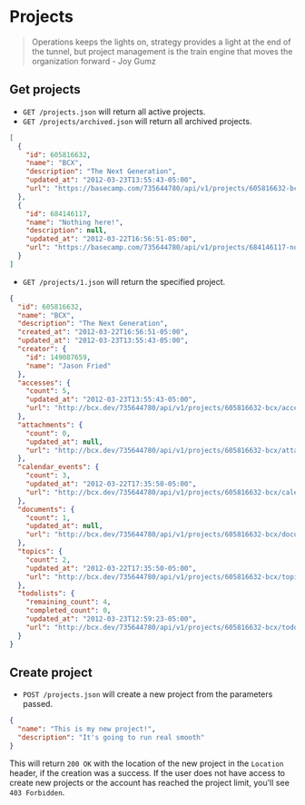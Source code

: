 Projects
========

> Operations keeps the lights on, strategy provides a light at the end of the tunnel, 
> but project management is the train engine that moves the organization forward - Joy Gumz

Get projects
------------

* `GET /projects.json` will return all active projects.
* `GET /projects/archived.json` will return all archived projects.

```json
[
  {
    "id": 605816632,
    "name": "BCX",
    "description": "The Next Generation",
    "updated_at": "2012-03-23T13:55:43-05:00",
    "url": "https://basecamp.com/735644780/api/v1/projects/605816632-bcx.json"
  },
  {
    "id": 684146117,
    "name": "Nothing here!",
    "description": null,
    "updated_at": "2012-03-22T16:56:51-05:00",
    "url": "https://basecamp.com/735644780/api/v1/projects/684146117-nothing-here.json"
  }
]
```

* `GET /projects/1.json` will return the specified project.

```json
{
  "id": 605816632,
  "name": "BCX",
  "description": "The Next Generation",
  "created_at": "2012-03-22T16:56:51-05:00",
  "updated_at": "2012-03-23T13:55:43-05:00",
  "creator": {
    "id": 149087659,
    "name": "Jason Fried"
  },
  "accesses": {
    "count": 5,
    "updated_at": "2012-03-23T13:55:43-05:00",
    "url": "http://bcx.dev/735644780/api/v1/projects/605816632-bcx/accesses.json"
  },
  "attachments": {
    "count": 0,
    "updated_at": null,
    "url": "http://bcx.dev/735644780/api/v1/projects/605816632-bcx/attachments.json"
  },
  "calendar_events": {
    "count": 3,
    "updated_at": "2012-03-22T17:35:50-05:00",
    "url": "http://bcx.dev/735644780/api/v1/projects/605816632-bcx/calendar_events.json"
  },
  "documents": {
    "count": 1,
    "updated_at": null,
    "url": "http://bcx.dev/735644780/api/v1/projects/605816632-bcx/documents.json"
  },
  "topics": {
    "count": 2,
    "updated_at": "2012-03-22T17:35:50-05:00",
    "url": "http://bcx.dev/735644780/api/v1/projects/605816632-bcx/topics.json"
  },
  "todolists": {
    "remaining_count": 4,
    "completed_count": 0,
    "updated_at": "2012-03-23T12:59:23-05:00",
    "url": "http://bcx.dev/735644780/api/v1/projects/605816632-bcx/todolists.json"
  }
}
```

Create project
--------------

* `POST /projects.json` will create a new project from the parameters passed.

```json
{
  "name": "This is my new project!",
  "description": "It's going to run real smooth"
}
```

This will return `200 OK` with the location of the new project in the `Location` header, if the creation was a success. If the user does not have access to create new projects or the account has reached the project limit, you'll see `403 Forbidden`.
